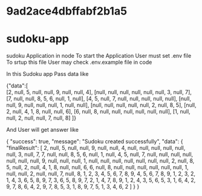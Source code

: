# 9ad2ace4dbffabf2b1a5

# sudoku-app
sudoku Application in node
To start the Application User must set .env file 
To srtup this file User may check .env.example file in code

In this Sudoku app Pass data like

{"data":[  
      [2, null, 5, null, null, 9, null, null, 4],
      [null, null, null, null, null, null, 3, null, 7],
      [7, null, null, 8, 5, 6, null, 1, null],
      [4, 5, null, 7, null, null, null, null, null],
      [null, null, 9, null, null, null, 1, null, null],
      [null, null, null, null, null, 2, null, 8, 5],
      [null, 2, null, 4, 1, 8, null, null, 6],
      [6, null, 8, null, null, null, null, null, null],
      [1, null, null, 2, null, null, 7, null, 8]
    ]}

And User will get answer like

{
    "success": true,
    "message": "Sudoku created successfully",
    "data": {
        "finalResult": [
            2,
            null,
            5,
            null,
            null,
            9,
            null,
            null,
            4,
            null,
            null,
            null,
            null,
            null,
            null,
            3,
            null,
            7,
            7,
            null,
            null,
            8,
            5,
            6,
            null,
            1,
            null,
            4,
            5,
            null,
            7,
            null,
            null,
            null,
            null,
            null,
            null,
            null,
            9,
            null,
            null,
            null,
            1,
            null,
            null,
            null,
            null,
            null,
            null,
            null,
            2,
            null,
            8,
            5,
            null,
            2,
            null,
            4,
            1,
            8,
            null,
            null,
            6,
            6,
            null,
            8,
            null,
            null,
            null,
            null,
            null,
            null,
            1,
            null,
            null,
            2,
            null,
            null,
            7,
            null,
            8,
            1,
            2,
            3,
            4,
            5,
            6,
            7,
            8,
            9,
            4,
            5,
            6,
            7,
            8,
            9,
            1,
            2,
            3,
            2,
            1,
            4,
            3,
            6,
            5,
            8,
            9,
            7,
            3,
            6,
            5,
            8,
            9,
            7,
            2,
            1,
            4,
            7,
            8,
            9,
            1,
            2,
            4,
            3,
            5,
            6,
            5,
            3,
            1,
            6,
            4,
            2,
            9,
            7,
            8,
            6,
            4,
            2,
            9,
            7,
            8,
            5,
            3,
            1,
            8,
            9,
            7,
            5,
            1,
            3,
            4,
            6,
            2
        ]
    }
}

